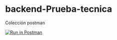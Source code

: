 # backend-Prueba-tecnica

Colección postman

[![Run in Postman](https://run.pstmn.io/button.svg)](https://app.getpostman.com/run-collection/23873290-882fbf4f-7b1e-4e17-acbc-acd19f8bc48f?action=collection%2Ffork&collection-url=entityId%3D23873290-882fbf4f-7b1e-4e17-acbc-acd19f8bc48f%26entityType%3Dcollection%26workspaceId%3D0036013c-adfd-42cc-995e-7fbd3c9599ba)
